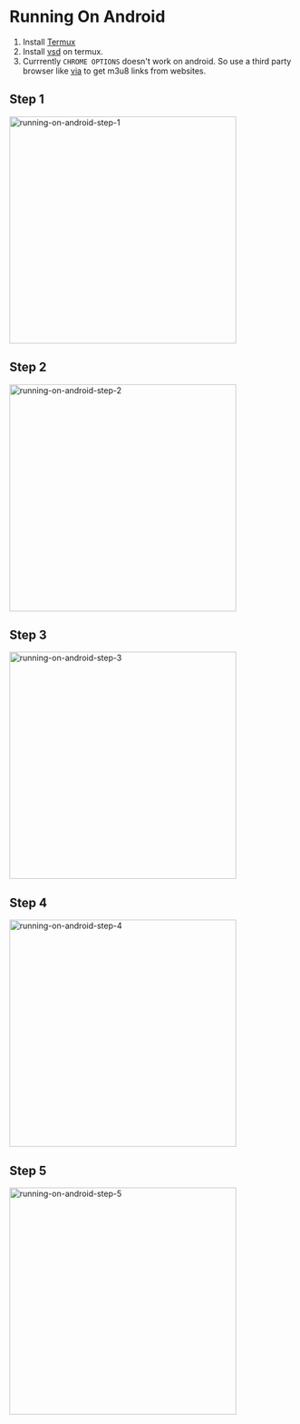 # Running On Android

1. Install [Termux](https://termux.com)
2. Install [vsd](https://github.com/clitic/vsd#on-termux) on termux.
3. Currrently `CHROME OPTIONS` doesn't work on android. So use a third party browser like [via](https://play.google.com/store/apps/details?id=mark.via.gp) to get m3u8 links from websites.

## Step 1

 <img src="https://raw.githubusercontent.com/clitic/vsd/main/images/running-on-android-step-1.jpg" alt="running-on-android-step-1" height="400">
 
## Step 2

 <img src="https://raw.githubusercontent.com/clitic/vsd/main/images/running-on-android-step-2.jpg" alt="running-on-android-step-2" height="400">

## Step 3

 <img src="https://raw.githubusercontent.com/clitic/vsd/main/images/running-on-android-step-3.jpg" alt="running-on-android-step-3" height="400">

## Step 4

 <img src="https://raw.githubusercontent.com/clitic/vsd/main/images/running-on-android-step-4.jpg" alt="running-on-android-step-4" height="400">

## Step 5

 <img src="https://raw.githubusercontent.com/clitic/vsd/main/images/running-on-android-step-5.jpg" alt="running-on-android-step-5" height="400">
